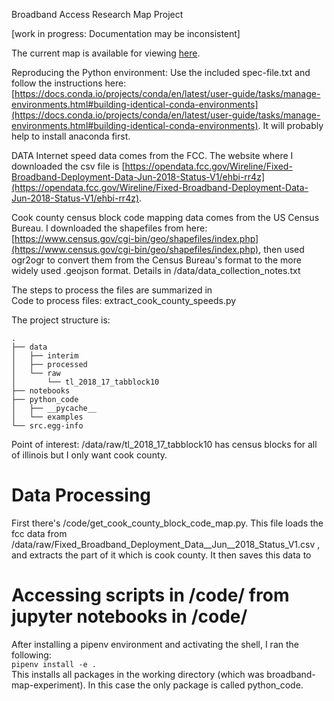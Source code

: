 Broadband Access Research Map Project

[work in progress: Documentation may be inconsistent]

The current map is available for viewing [here](https://api.mapbox.com/styles/v1/erikkanderson/ck4zu1tsd0z5t1cqr4sj963u2.html?fresh=true&title=view&access_token=pk.eyJ1IjoiZXJpa2thbmRlcnNvbiIsImEiOiJjazMxdnNqcmMwZGgzM2JzNXF5ZnM3MHhlIn0.RhbHx-zoZopJ_Xwx9iDbog#12.82/41.87497/-87.64849).

Reproducing the Python environment:
Use the included spec-file.txt and follow the instructions here: 
[https://docs.conda.io/projects/conda/en/latest/user-guide/tasks/manage-environments.html#building-identical-conda-environments](https://docs.conda.io/projects/conda/en/latest/user-guide/tasks/manage-environments.html#building-identical-conda-environments).  It will probably help to install anaconda first.

DATA
Internet speed data comes from the FCC. The website where I downloaded the csv file is [https://opendata.fcc.gov/Wireline/Fixed-Broadband-Deployment-Data-Jun-2018-Status-V1/ehbi-rr4z](https://opendata.fcc.gov/Wireline/Fixed-Broadband-Deployment-Data-Jun-2018-Status-V1/ehbi-rr4z).

Cook county census block code mapping data comes from the US Census Bureau.
I downloaded the shapefiles from here: [https://www.census.gov/cgi-bin/geo/shapefiles/index.php](https://www.census.gov/cgi-bin/geo/shapefiles/index.php), then used ogr2ogr to convert them from the Census Bureau's format to the more widely used .geojson format. Details in /data/data_collection_notes.txt


The steps to process the files are summarized in   
Code to process files:
extract_cook_county_speeds.py




The project structure is:
```
.
├── data
│   ├── interim
│   ├── processed
│   └── raw
│       └── tl_2018_17_tabblock10
├── notebooks
├── python_code
│   ├── __pycache__
│   └── examples
└── src.egg-info
```

Point of interest: /data/raw/tl_2018_17_tabblock10 has census blocks for all of illinois but I only want cook county.


# Data Processing  
First there's /code/get_cook_county_block_code_map.py. This file loads the fcc data from /data/raw/Fixed_Broadband_Deployment_Data__Jun__2018_Status_V1.csv , and extracts the part of it which is cook county. It then saves this data to 


# Accessing scripts in /code/ from jupyter notebooks in /code/
After installing a pipenv environment and activating the shell, I ran the following:  
`pipenv install -e .`  
This installs all packages in the working directory (which was broadband-map-experiment). In this case the only package is called python_code.
